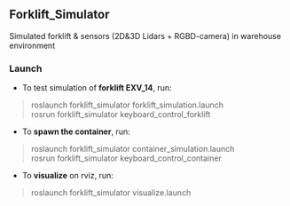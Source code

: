 ## Forklift_Simulator
Simulated forklift &amp; sensors (2D&amp;3D Lidars + RGBD-camera) in warehouse environment



### Launch
- To test simulation of **forklift EXV_14**, run:
>roslaunch forklift_simulator forklift_simulation.launch\
rosrun forklift_simulator keyboard_control_forklift

- To **spawn the container**, run:
>roslaunch forklift_simulator container_simulation.launch\
rosrun forklift_simulator keyboard_control_container

- To **visualize** on rviz, run:
>roslaunch forklift_simulator visualize.launch
